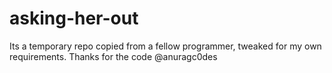 # asking-her-out
Its a temporary repo copied from a fellow programmer, tweaked for my own requirements.
Thanks for the code @anuragc0des
